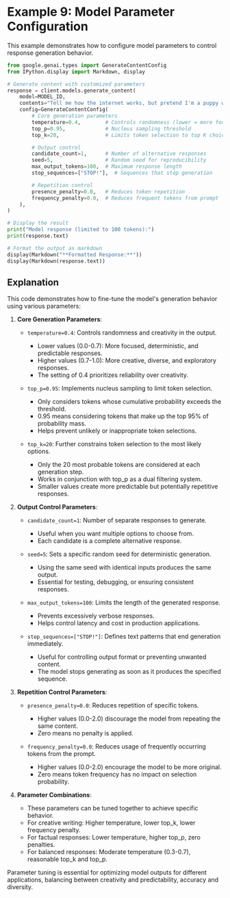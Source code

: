 # Example 9: Model Parameter Configuration

This example demonstrates how to configure model parameters to control response generation behavior.

```python
from google.genai.types import GenerateContentConfig
from IPython.display import Markdown, display

# Generate content with customized parameters
response = client.models.generate_content(
    model=MODEL_ID,
    contents="Tell me how the internet works, but pretend I'm a puppy who only understands squeaky toys.",
    config=GenerateContentConfig(
        # Core generation parameters
        temperature=0.4,        # Controls randomness (lower = more focused)
        top_p=0.95,             # Nucleus sampling threshold
        top_k=20,               # Limits token selection to top K choices

        # Output control
        candidate_count=1,      # Number of alternative responses
        seed=5,                 # Random seed for reproducibility
        max_output_tokens=100,  # Maximum response length
        stop_sequences=["STOP!"],  # Sequences that stop generation

        # Repetition control
        presence_penalty=0.0,   # Reduces token repetition
        frequency_penalty=0.0,  # Reduces frequent tokens from prompt
    ),
)

# Display the result
print("Model response (limited to 100 tokens):")
print(response.text)

# Format the output as markdown
display(Markdown("**Formatted Response:**"))
display(Markdown(response.text))
```

## Explanation

This code demonstrates how to fine-tune the model's generation behavior using various parameters:

1. **Core Generation Parameters**:

   - `temperature=0.4`: Controls randomness and creativity in the output.

     - Lower values (0.0-0.7): More focused, deterministic, and predictable responses.
     - Higher values (0.7-1.0): More creative, diverse, and exploratory responses.
     - The setting of 0.4 prioritizes reliability over creativity.

   - `top_p=0.95`: Implements nucleus sampling to limit token selection.

     - Only considers tokens whose cumulative probability exceeds the threshold.
     - 0.95 means considering tokens that make up the top 95% of probability mass.
     - Helps prevent unlikely or inappropriate token selections.

   - `top_k=20`: Further constrains token selection to the most likely options.
     - Only the 20 most probable tokens are considered at each generation step.
     - Works in conjunction with top_p as a dual filtering system.
     - Smaller values create more predictable but potentially repetitive responses.

2. **Output Control Parameters**:

   - `candidate_count=1`: Number of separate responses to generate.

     - Useful when you want multiple options to choose from.
     - Each candidate is a complete alternative response.

   - `seed=5`: Sets a specific random seed for deterministic generation.

     - Using the same seed with identical inputs produces the same output.
     - Essential for testing, debugging, or ensuring consistent responses.

   - `max_output_tokens=100`: Limits the length of the generated response.

     - Prevents excessively verbose responses.
     - Helps control latency and cost in production applications.

   - `stop_sequences=["STOP!"]`: Defines text patterns that end generation immediately.
     - Useful for controlling output format or preventing unwanted content.
     - The model stops generating as soon as it produces the specified sequence.

3. **Repetition Control Parameters**:

   - `presence_penalty=0.0`: Reduces repetition of specific tokens.

     - Higher values (0.0-2.0) discourage the model from repeating the same content.
     - Zero means no penalty is applied.

   - `frequency_penalty=0.0`: Reduces usage of frequently occurring tokens from the prompt.
     - Higher values (0.0-2.0) encourage the model to be more original.
     - Zero means token frequency has no impact on selection probability.

4. **Parameter Combinations**:
   - These parameters can be tuned together to achieve specific behavior.
   - For creative writing: Higher temperature, lower top_k, lower frequency penalty.
   - For factual responses: Lower temperature, higher top_p, zero penalties.
   - For balanced responses: Moderate temperature (0.3-0.7), reasonable top_k and top_p.

Parameter tuning is essential for optimizing model outputs for different applications, balancing between creativity and predictability, accuracy and diversity.
